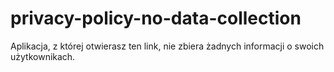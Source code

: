 # privacy-policy-no-data-collection

Aplikacja, z której otwierasz ten link, nie zbiera żadnych informacji o swoich użytkownikach.

